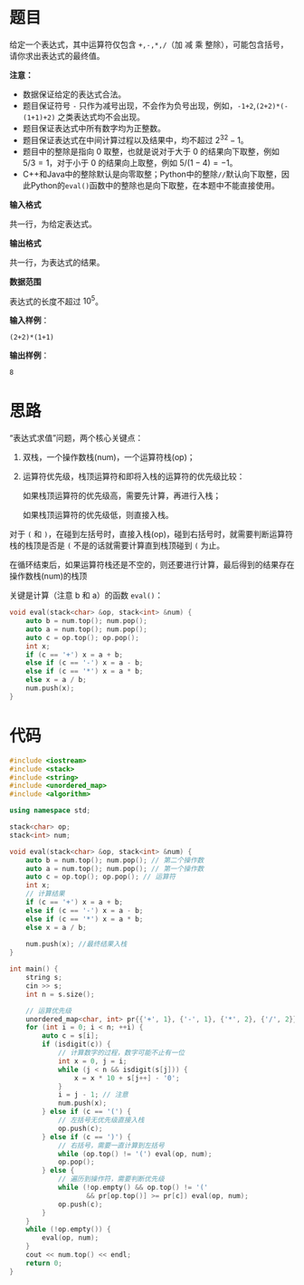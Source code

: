 # 题目

给定一个表达式，其中运算符仅包含 `+,-,*,/`（加 减 乘 整除），可能包含括号，请你求出表达式的最终值。

**注意：**

- 数据保证给定的表达式合法。
- 题目保证符号 `-` 只作为减号出现，不会作为负号出现，例如，`-1+2`,`(2+2)*(-(1+1)+2)` 之类表达式均不会出现。
- 题目保证表达式中所有数字均为正整数。
- 题目保证表达式在中间计算过程以及结果中，均不超过 $2^{32}-1$。
- 题目中的整除是指向 $0$ 取整，也就是说对于大于 $0$ 的结果向下取整，例如 $5/3=1$，对于小于 $0$ 的结果向上取整，例如 $5/(1-4) = -1$。
- C++和Java中的整除默认是向零取整；Python中的整除`//`默认向下取整，因此Python的`eval()`函数中的整除也是向下取整，在本题中不能直接使用。

**输入格式**

共一行，为给定表达式。

**输出格式**

共一行，为表达式的结果。

**数据范围**

表达式的长度不超过 $10^{5}$。

**输入样例**：

```
(2+2)*(1+1)
```

**输出样例**：

```
8
```

# 思路

“表达式求值”问题，两个核心关键点：

1. 双栈，一个操作数栈(num)，一个运算符栈(op)；

2. 运算符优先级，栈顶运算符和即将入栈的运算符的优先级比较：

    如果栈顶运算符的优先级高，需要先计算，再进行入栈；

    如果栈顶运算符的优先级低，则直接入栈。

对于 `(` 和 `)`，在碰到左括号时，直接入栈(op)，碰到右括号时，就需要判断运算符栈的栈顶是否是 `(` 不是的话就需要计算直到栈顶碰到 `(` 为止。

在循环结束后，如果运算符栈还是不空的，则还要进行计算，最后得到的结果存在操作数栈(num)的栈顶

关键是计算（注意 b 和 a）的函数 `eval()`：

```cpp
void eval(stack<char> &op, stack<int> &num) {
    auto b = num.top(); num.pop();
    auto a = num.top(); num.pop();
    auto c = op.top(); op.pop();
    int x;
    if (c == '+') x = a + b;
    else if (c == '-') x = a - b;
    else if (c == '*') x = a * b;
    else x = a / b;
    num.push(x);
}
```

# 代码

```cpp
#include <iostream>
#include <stack>
#include <string>
#include <unordered_map>
#include <algorithm>

using namespace std;

stack<char> op;
stack<int> num;

void eval(stack<char> &op, stack<int> &num) {
    auto b = num.top(); num.pop(); // 第二个操作数
    auto a = num.top(); num.pop(); // 第一个操作数
    auto c = op.top(); op.pop(); // 运算符
    int x;
    // 计算结果
    if (c == '+') x = a + b;
    else if (c == '-') x = a - b;
    else if (c == '*') x = a * b;
    else x = a / b;
    
    num.push(x); //最终结果入栈
}

int main() {
    string s;
    cin >> s;
    int n = s.size();

    // 运算优先级
    unordered_map<char, int> pr{{'+', 1}, {'-', 1}, {'*', 2}, {'/', 2}};
    for (int i = 0; i < n; ++i) {
        auto c = s[i];
        if (isdigit(c)) {
            // 计算数字的过程，数字可能不止有一位
            int x = 0, j = i;
            while (j < n && isdigit(s[j])) {
                x = x * 10 + s[j++] - '0';
            }
            i = j - 1; // 注意
            num.push(x);
        } else if (c == '(') {
            // 左括号无优先级直接入栈
            op.push(c);
        } else if (c == ')') {
            // 右括号，需要一直计算到左括号
            while (op.top() != '(') eval(op, num);
            op.pop();
        } else {
            // 遍历到操作符，需要判断优先级
            while (!op.empty() && op.top() != '(' 
                   && pr[op.top()] >= pr[c]) eval(op, num);
            op.push(c);
        }
    }
    while (!op.empty()) {
        eval(op, num);
    }
    cout << num.top() << endl;
    return 0;
}
```

